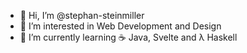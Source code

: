 - 👋 Hi, I’m @stephan-steinmiller
- 👀 I’m interested in Web Development and Design
- 🌱 I’m currently learning ☕️ Java, Svelte and λ Haskell

<!---
- 📫 How to reach me: stephansteinmiller@proton.me
- 💞️ I’m looking to collaborate on ...
stephan-steinmiller/stephan-steinmiller is a ✨ special ✨ repository because its `README.md` (this file) appears on your GitHub profile.
You can click the Preview link to take a look at your changes.
--->
